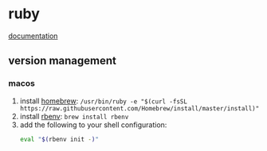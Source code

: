 ruby
====

[documentation](https://ruby-doc.org/)

## version management

### macos

1. install [homebrew](https://brew.sh/): `/usr/bin/ruby -e "$(curl -fsSL https://raw.githubusercontent.com/Homebrew/install/master/install)"`
2. install [rbenv](https://github.com/rbenv/rbenv): `brew install rbenv`
4. add the following to your shell configuration:
    ```bash
    eval "$(rbenv init -)"
    ```

